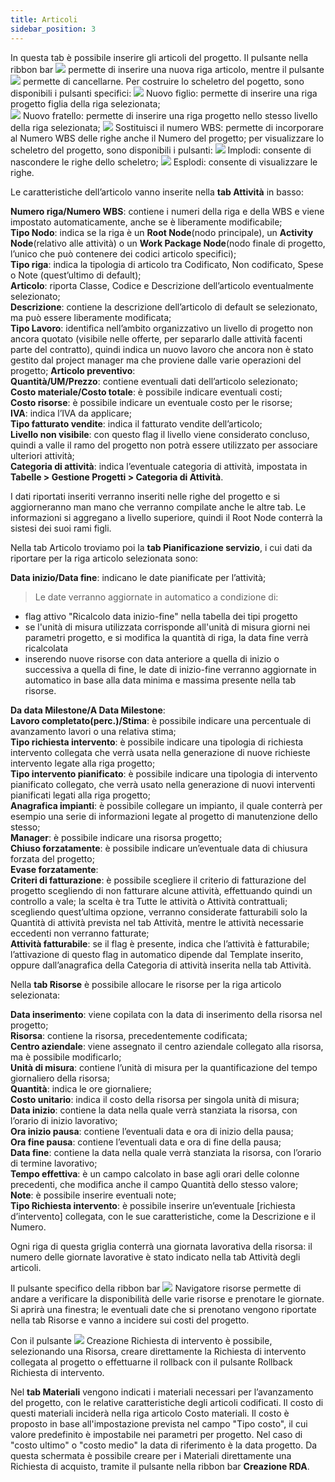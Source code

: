 ```yaml
---
title: Articoli
sidebar_position: 3
---
```


In questa tab è possibile inserire gli articoli del progetto. Il pulsante nella ribbon bar ![](/img/neutral/common/new.png) permette di inserire una nuova riga articolo, mentre il pulsante ![](/img/neutral/common/delete.png) permette di cancellarne. Per costruire lo scheletro del pogetto, sono disponibili i pulsanti specifici:
![](/img/neutral/common/new-child.png)  Nuovo figlio: permette di inserire una riga progetto figlia della riga selezionata;    
![](/img/neutral/common/new-brother.png) Nuovo fratello: permette di inserire una riga progetto nello stesso livello della riga selezionata;
![](/img/neutral/common/wbs.png)  Sostituisci il numero WBS: permette di incorporare al Numero WBS delle righe anche il Numero del progetto;
per visualizzare lo scheletro del progetto, sono disponibili i pulsanti:
![](/img/neutral/common/implode.png)  Implodi: consente di nascondere le righe dello scheletro;
![](/img/neutral/common/implode.png)  Esplodi: consente di visualizzare le righe.

Le caratteristiche dell’articolo vanno inserite nella **tab Attività** in basso:

**Numero riga/Numero WBS**: contiene i numeri della riga e della WBS e viene impostato automaticamente, anche se è liberamente modificabile;       
**Tipo Nodo**: indica se la riga è un **Root Node**(nodo principale), un **Activity Node**(relativo alle attività) o un **Work Package Node**(nodo finale di progetto, l’unico che può contenere dei codici articolo specifici);       
**Tipo riga**: indica la tipologia di articolo tra Codificato, Non codificato, Spese o Note (quest’ultimo di default);      
**Articolo**: riporta Classe, Codice e Descrizione dell’articolo eventualmente selezionato;        
**Descrizione**: contiene la descrizione dell’articolo di default se selezionato, ma può essere liberamente modificata;           
**Tipo Lavoro**: identifica nell’ambito organizzativo un livello di progetto non ancora quotato (visibile nelle offerte, per separarlo dalle attività facenti parte del contratto), quindi indica un nuovo lavoro che ancora non è stato gestito dal project manager ma che proviene dalle varie operazioni del progetto;
**Articolo preventivo**:           
**Quantità/UM/Prezzo**: contiene eventuali dati dell’articolo selezionato;        
**Costo materiale/Costo totale**: è possibile indicare eventuali costi;          
**Costo risorse**: è possibile indicare un eventuale costo per le risorse;              
**IVA**: indica l’IVA da applicare;             
**Tipo fatturato vendite**: indica il fatturato vendite dell’articolo;            
**Livello non visibile**: con questo flag il livello viene considerato concluso, quindi a valle il ramo del progetto non potrà essere utilizzato per associare ulteriori attività;                       
**Categoria di attività**: indica l’eventuale categoria di attività, impostata in **Tabelle > Gestione Progetti > Categoria di Attività**.

I dati riportati inseriti verranno inseriti nelle righe del progetto e si aggiorneranno man mano che verranno compilate anche le altre tab.
Le informazioni si aggregano a livello superiore, quindi il Root Node conterrà la sistesi dei suoi rami figli.

Nella tab Articolo troviamo poi la **tab Pianificazione servizio**, i cui dati da riportare per la riga articolo selezionata sono:

**Data inizio/Data fine**: indicano le date pianificate per l’attività; 
>Le date verranno aggiornate in automatico a condizione di:
- flag attivo "Ricalcolo data inizio-fine" nella tabella dei tipi progetto
- se l'unità di misura utilizzata corrisponde all'unità di misura giorni nei parametri progetto, e si modifica la quantità di riga, la data fine verrà ricalcolata
- inserendo nuove risorse con data anteriore a quella di inizio o successiva a quella di fine, le date di inizio-fine verranno aggiornate in automatico in base alla data minima e massima presente nella tab risorse.   

**Da data Milestone/A Data Milestone**:               
**Lavoro completato(perc.)/Stima**: è possibile indicare una percentuale di avanzamento lavori o una relativa stima;              
**Tipo richiesta intervento**: è possibile indicare una tipologia di richiesta intervento collegata che verrà usata nella generazione di nuove richieste intervento legate alla riga progetto;              
**Tipo intervento pianificato**: è possibile indicare una tipologia di intervento pianificato collegato, che verrà usato nella generazione di nuovi interventi pianificati legati alla riga progetto;    
**Anagrafica impianti**: è possibile collegare un impianto, il quale conterrà per esempio una serie di informazioni legate al progetto di manutenzione dello stesso;            
**Manager**: è possibile indicare una risorsa progetto;          
**Chiuso forzatamente**: è possibile indicare un’eventuale data di chiusura forzata del progetto;               
**Evase forzatamente**:                         
**Criteri di fatturazione**: è possibile scegliere il criterio di fatturazione del progetto scegliendo di non fatturare alcune attività, effettuando quindi un controllo a vale; la scelta è tra Tutte le attività o Attività contrattuali; scegliendo quest’ultima opzione, verranno considerate fatturabili solo la Quantità di attività prevista nel tab Attività, mentre le attività necessarie eccedenti non verranno fatturate;               
**Attività fatturabile**: se il flag è presente, indica che l’attività è fatturabile; l’attivazione di questo flag in automatico dipende dal Template inserito, oppure dall’anagrafica della Categoria di attività inserita nella tab Attività.                           

Nella **tab Risorse** è possibile allocare le risorse per la riga articolo selezionata:

**Data inserimento**: viene copilata con la data di inserimento della risorsa nel progetto;           
**Risorsa**: contiene la risorsa, precedentemente codificata;              
**Centro aziendale**: viene assegnato il centro aziendale collegato alla risorsa, ma è possibile modificarlo;               
**Unità di misura**: contiene l’unità di misura per la quantificazione del tempo giornaliero della risorsa;                
**Quantità**: indica le ore giornaliere;             
**Costo unitario**: indica il costo della risorsa per singola unità di misura;              
**Data inizio**: contiene la data nella quale verrà stanziata la risorsa, con l’orario di inizio lavorativo;                 
**Ora inizio pausa**: contiene l’eventuali data e ora di inizio della pausa;             
**Ora fine pausa**: contiene l’eventuali data e ora di fine della pausa;                 
**Data fine**: contiene la data nella quale verrà stanziata la risorsa, con l’orario di termine lavorativo;                               
**Tempo effettiva**: è un campo calcolato in base agli orari delle colonne precedenti, che modifica anche il campo Quantità dello stesso valore;       
**Note**: è possibile inserire eventuali note;             
**Tipo Richiesta intervento**: è possibile inserire un’eventuale [richiesta d’intervento] collegata, con le sue caratteristiche, come la Descrizione e il Numero.         

Ogni riga di questa griglia conterrà una giornata lavorativa della risorsa: il numero delle giornate lavorative è stato indicato nella tab Attività degli articoli. 

Il pulsante specifico della ribbon bar ![](/img/it-it/project-management/projects/resources-navigator.png)
 Navigatore risorse permette di andare a verificare la disponibilità delle varie risorse e prenotare le giornate. Si aprirà una finestra; le eventuali date che si prenotano vengono riportate nella tab Risorse e vanno a incidere sui costi del progetto. 

Con il pulsante ![](/img/neutral/common/new-visit-report.png) Creazione Richiesta di intervento è possibile, selezionando una Risorsa, creare direttamente la Richiesta di intervento collegata al progetto o effettuarne il rollback con il pulsante   Rollback Richiesta di intervento.

Nel **tab Materiali** vengono indicati i materiali necessari per l’avanzamento del progetto, con le relative caratteristiche degli articoli codificati. Il costo di questi materiali inciderà nella riga articolo Costo materiali. Il costo è proposto in base all'impostazione prevista nel campo "Tipo costo", il cui valore predefinito è impostabile nei parametri per progetto. Nel caso di "costo ultimo" o "costo medio" la data di riferimento è la data progetto. 
Da questa schermata è possibile creare per i Materiali direttamente una Richiesta di acquisto, tramite il pulsante nella ribbon bar **Creazione RDA**.









